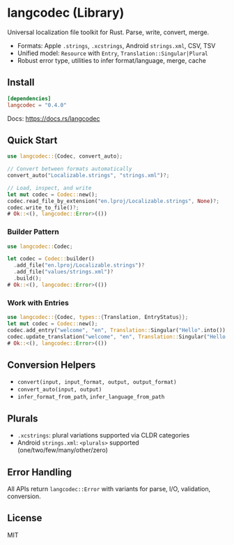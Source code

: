 # langcodec (Library)

Universal localization file toolkit for Rust. Parse, write, convert, merge.

- Formats: Apple `.strings`, `.xcstrings`, Android `strings.xml`, CSV, TSV
- Unified model: `Resource` with `Entry`, `Translation::Singular|Plural`
- Robust error type, utilities to infer format/language, merge, cache

## Install

```toml
[dependencies]
langcodec = "0.4.0"
```

Docs: <https://docs.rs/langcodec>

## Quick Start

```rust
use langcodec::{Codec, convert_auto};

// Convert between formats automatically
convert_auto("Localizable.strings", "strings.xml")?;

// Load, inspect, and write
let mut codec = Codec::new();
codec.read_file_by_extension("en.lproj/Localizable.strings", None)?;
codec.write_to_file()?;
# Ok::<(), langcodec::Error>(())
```

### Builder Pattern

```rust
use langcodec::Codec;

let codec = Codec::builder()
  .add_file("en.lproj/Localizable.strings")?
  .add_file("values/strings.xml")?
  .build();
# Ok::<(), langcodec::Error>(())
```

### Work with Entries

```rust
use langcodec::{Codec, types::{Translation, EntryStatus}};
let mut codec = Codec::new();
codec.add_entry("welcome", "en", Translation::Singular("Hello".into()), None, None)?;
codec.update_translation("welcome", "en", Translation::Singular("Hello!".into()), Some(EntryStatus::Translated))?;
# Ok::<(), langcodec::Error>(())
```

## Conversion Helpers

- `convert(input, input_format, output, output_format)`
- `convert_auto(input, output)`
- `infer_format_from_path`, `infer_language_from_path`

## Plurals

- `.xcstrings`: plural variations supported via CLDR categories
- Android `strings.xml`: `<plurals>` supported (one/two/few/many/other/zero)

## Error Handling

All APIs return `langcodec::Error` with variants for parse, I/O, validation, conversion.

## License

MIT
